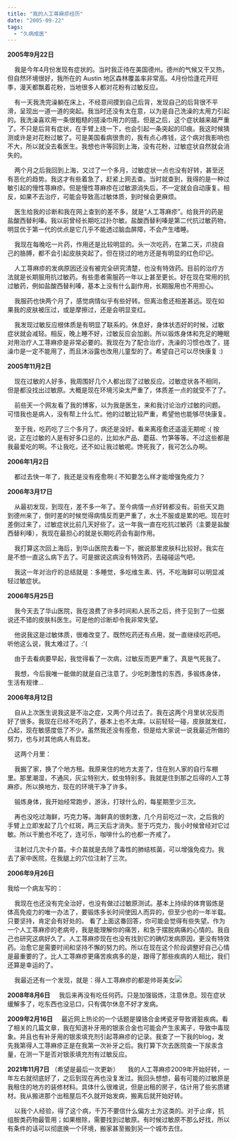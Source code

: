 ```yaml
---
title: "我的人工荨麻疹经历"
date: "2005-09-22"
tags: 
  - "久病成医"
---
```


**2005年9月22日**

    我是今年4月份发现有症状的。当时我正待在美国德州。德州的气候又干又热，但自然环境很好，我所在的 Austin 地区森林覆盖率非常高。4月份恰逢花开旺季，漫天都飘着花粉，当地很多人都对花粉有过敏反应。

    有一天我洗完澡躺在床上，不经意间摸到自己后背，发现自己的后背很不平滑，呈现出一道一道的突起。我当时还没有太在意，以为是自己洗澡的太用力引起的。我洗澡喜欢用一条很粗糙的搓澡巾用力的搓。但是之后，这个症状越来越严重了。不只是后背有症状，在手臂上挠一下，也会引起一条突起的印痕。我这时候猜测或许是对花粉过敏了。可是美国看病很贵的，我有点心疼钱，这个病对我影响也不大，所以就没去看医生。我想也许等回到上海，没有花粉，过敏症状自然就会消失的。

    两个月之后我回到上海，又过了一个多月，过敏症状一点也没有好转，甚至还有恶化的趋势。我这才有些着急了，赶紧上网去查。当时就查到，我得的是一种过敏引起的慢性荨麻疹。但是慢性荨麻疹在过敏源消失后，不一定就会自动康复。相反，如果不去治疗，可能会导致高过敏体质，到时候会更麻烦。

    医生给我的诊断和我在网上查到的差不多，就是“人工荨麻疹”。给我开的药是盐酸西替利嗪。我以前曾经长期吃过扑尔敏。盐酸西替利嗪是第二代抗过敏药物，明显优于第一代的优点是它几乎不能透过脑血屏障，不会产生嗜睡。

    我现在每晚吃一片药，作用还是比较明显的。头一次吃药，在第二天，爪挠自己的胳膊，都不会引起皮肤突起了。但在挠过的地方还是有明显的红色印记。

    人工荨麻疹的发病原因还没有被完全研究清楚，也没有特效药。目前的治疗方法就是长期服用抗过敏药。有些患者需服药一年以上甚至更长。好在现在常用的抗过敏药，例如盐酸西替利嗪，基本上没有什么副作用，长期服用也不用担心。

    我服药也快两个月了，感觉病情似乎有些好转。但离治愈还相差甚远。现在如果我的皮肤被压过，或是摩擦过，还是会明显变红。

    我发现过敏反应根体质是有明显了联系的。休息好，身体状态好的时候，过敏症状就会减轻。相反，晚上睡不好，过敏反应会加剧。所以锻炼身体和充足的睡眠对用治疗人工荨麻疹是非常必要的。我现在为了配合治疗，洗澡的习惯也改了，搓澡巾是一定不能用了，而且沐浴露也改用儿童型的了。希望自己可以尽快康复 :)

**2005年11月2日**

    现在过敏的人好多，我周围好几个人都出现了过敏反应。过敏症状各不相同，但是都没找出过敏原。大概是现在环境污染太严重了，体质差一点的就受不了了。

    前些天一个网友看了我的博客，以为我是医生，来和我讨论治疗过敏的问题。可惜我也是病人，没有帮上什么忙。他的过敏比较严重，希望他也能够尽快康复。

    至于我，吃药吃了三个多月了，病还是没好。看来离痊愈还遥遥无期呢 :( 按说，正在过敏的人是有好多口忌的，比如水产品、蘑菇、竹笋等等。不过这些都是我最爱吃的啊。不让我吃，还不如让我过敏呢。馋死我了，我可怎么办啊。

**2006年1月2日**

    都过去快一年了，我还是没有痊愈啊:( 不知要怎么样才能增强免疫力？

**2006年3月17日**

    从最初发现，到现在，差不多一年了。至今病情一点好转都没有。前些天又跑到德州来了，倒时差的时候觉得病情反而更严重了，水土不服或是累的吧。现在时差倒过来了，过敏症状比前几天好些了。这一年我一直在吃抗过敏药（主要是盐酸西替利嗪），我现在最担心的就是长期吃药会有副作用。

    我打算这次回上海后，到华山医院去看一下，据说那里皮肤科比较好。我实在是不想一直这么病下去了。可是据说这病没有特效药，去碰碰运气吧。

    我这一年对治疗的总结就是：多睡觉，多吃维生素、钙，不吃海鲜可以明显减轻过敏症状。

**2006年5月25日**

    我今天去了华山医院，我在浪费了许多时间和人民币之后，终于见到了一位据说还不错的皮肤科医生。可是他的诊断却令我非常失望。

    他说我这是过敏体质，很难改变了。既然吃药还有点用，就一直继续吃药吧。听他这么说，我太难过了。:'(

    由于去看病要早起，我觉得看了一次病，过敏反而更严重了。真是气死我了。

    我想，今后我唯一能做的就是自己注意了。少吃刺激性的东西，多锻炼身体，生活有规律...

**2006年8月12日**

    自从上次医生说我这是不治之症，又两个月过去了。我在这两个月里状况反而好了很多。我现在已经不吃药了，基本上也不太痒。以前轻轻一碰，皮肤就发红，凸起，现在敏感度低了不少。虽然我还没有痊愈，但是给大家说一说我最近所做的努力，也与对其他病人有启发。

    这两个月里：

    我搬了家，换了个地方租。我原来住的地方太差了，住在别人家的自行车棚里。那里潮湿，不通风，灰尘特别大，蚊虫特别多。我就是住到那之后得的人工荨麻疹。所以换地方，现在的环境干净了许多。

    锻炼身体，我开始经常跑步，游泳，打球什么的，每星期至少三次。

    再也没吃过海鲜，巧克力等。海鲜真的很刺激，几个月前吃过一次，之后我的手臂上立即发起了几个红斑，两三天后才消失。至于巧克力，我小时候曾经对它过敏。所以干脆也不吃了，连可乐，咖啡什么的也都一齐戒了。

    注射过几次卡介苗。卡介苗就是去除了毒性的肺结核菌，可以增强免疫力。我去了家中医院，在我腿上的穴位注射了三次。

**2006年9月26日**

我给一个病友写的：

    我现在也还没有完全治好，也没有做过过敏原测试。基本上持续的体育锻炼是体高免疫力的唯一办法了，要锻炼多长时间使因人而异的，但至少也的一年半载。只要坚持，肯定会有好处的。 看了上面这番回答，你可能会觉得有些失望。作为一个人工荨麻疹的老病号，我是能理解你的痛苦，和急于摆脱病痛的心情的。我自己也研究这病好久了。人工荨麻疹现在也没有找到它的确切发病原因，更没有特效药。治愈它是需要时间和坚持不懈的努力的。所以在现在这个阶段调整好自己心情是最重要的了。比人工荨麻疹更痛苦疾病多的是，跟得了那些疾病的人相比，我们还算是幸运的了。

    我最近还有一个发现，就是：得人工荨麻疹的都是帅哥美女![](images/smile_teeth.gif)

**2008年8月6日**     我后来再没有吃任何药。只是加强锻炼，注意休息。现在症状缓解多了，吃东西也没忌口，只有偶尔休息不好才发病。

**2009年2月16日**     最近网上热论的一个话题是镍铬合金烤瓷牙导致肾脏疾病。看了相关的几篇文章，我在知道补牙用的银汞合金也可能会产生汞离子，导致中毒现象。并且也有补牙用的银汞填充剂引起荨麻疹的记录。我查了一下我的blog，发先我第得人工荨麻疹正是在我第一次补牙之后。我打算下次去医院查一下尿汞含量，在测一下是否对银汞填充剂有过敏反应。

**2021年11月7日** （希望是最后一次更新）     我的人工荨麻疹2009年开始好转，一年左右就彻底好了，之后到现在再也没复发过。我回头想想，最有可能的过敏原是我租住的地方的装修材料。具体什么很难说，但是出租的房子，估计用了些劣质建材。我从搬进那个出租屋后不久就开始发病，搬离后就开始好转。

    以我个人经验，得了这个病，千万不要信什么偏方土方这类的。对于止痒，抗组胺类药物最管用；如果根除，需要找到过敏原。有时候过敏原不那么好找，所以有条件的话可以彻底换一个环境，搬家甚至搬到另一个城市去住。


